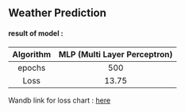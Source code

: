 ## Weather Prediction
#### result of model :
| Algorithm | MLP (Multi Layer Perceptron)|
| :---:         |     :---:      |
| epochs  |500|
| Loss  |13.75|

Wandb link for loss chart : <a href="https://wandb.ai/amir-vatani/WeatherPredict?workspace=user-amir-vatani">here</a>
